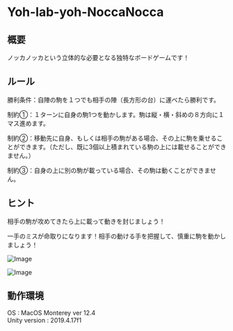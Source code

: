 # Yoh-lab-yoh-NoccaNocca

## 概要
ノッカノッカという立体的な必要となる独特なボードゲームです！ 

## ルール
勝利条件：自陣の駒を１つでも相手の陣（長方形の台）に運べたら勝利です。 

制約①：１ターンに自身の駒1つを動かします。駒は縦・横・斜めの８方向に１マス進めます。 

制約②：移動先に自身、もしくは相手の駒がある場合、その上に駒を乗せることができます。（ただし、既に3個以上積まれている駒の上には載せることができません。） 

制約③：自身の上に別の駒が載っている場合、その駒は動くことができません。 

## ヒント
相手の駒が攻めてきたら上に載って動きを封じましょう！ 

一手のミスが命取りになります！相手の動ける手を把握して、慎重に駒を動かしましょう！ 

![Image](https://github.com/Yoh-lab/Yoh-lab-yoh-NoccaNocca/assets/132627250/92cddb60-abdd-4bf8-bfde-639b34968b67)

![Image](https://github.com/Yoh-lab/Yoh-lab-yoh-NoccaNocca/assets/132627250/88fa995a-4688-4506-9f92-c00e0b4c2786)

## 動作環境  
OS : MacOS Monterey ver 12.4  
Unity version : 2019.4.17f1

